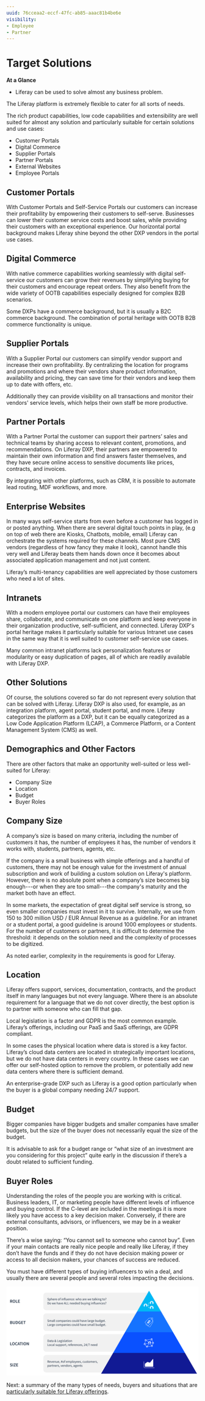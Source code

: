 ```yaml
---
uuid: 76cceaa2-eccf-47fc-ab85-aaac81b4be6e
visibility: 
- Employee
- Partner
---
```


# Target Solutions

**At a Glance**

* Liferay can be used to solve almost any business problem.

The Liferay platform is extremely flexible to cater for all sorts of needs. 

The rich product capabilities, low code capabilities and extensibility are well suited for almost any solution and particularly suitable for certain solutions and use cases: 

* Customer Portals
* Digital Commerce
* Supplier Portals
* Partner Portals
* External Websites
* Employee Portals

## Customer Portals

With Customer Portals and Self-Service Portals our customers can increase their profitability by empowering their customers to self-serve. Businesses can lower their customer service costs and boost sales, while providing their customers with an exceptional experience. Our horizontal portal background makes Liferay shine beyond the other DXP vendors in the portal use cases.

## Digital Commerce

With native commerce capabilities working seamlessly with digital self-service our customers can grow their revenues by simplifying buying for their customers and encourage repeat orders. They also benefit from the wide variety of OOTB capabilities especially designed for complex B2B scenarios.

Some DXPs have a commerce background, but it is usually a B2C commerce background. The combination of portal heritage with OOTB B2B commerce functionality is unique.

## Supplier Portals

With a Supplier Portal our customers can simplify vendor support and increase their own profitability. By centralizing the location for programs and promotions and where their vendors share product information, availability and pricing, they can save time for their vendors and keep them up to date with offers, etc.

Additionally they can provide visibility on all transactions and monitor their vendors' service levels, which helps their own staff be more productive.

## Partner Portals

With a Partner Portal the customer can support their partners’ sales and technical teams by sharing access to relevant content, promotions, and recommendations. On Liferay DXP, their partners are empowered to maintain their own information and find answers faster themselves, and they have secure online access to sensitive documents like prices, contracts, and invoices. 

By integrating with other platforms, such as CRM, it is possible to automate lead routing, MDF workflows, and more.

## Enterprise Websites

In many ways self-service starts from even before a customer has logged in or posted anything. When there are several digital touch points in play, (e.g on top of web there are Kiosks, Chatbots, mobile, email)  Liferay can orchestrate the systems required for these channels. Most pure CMS vendors (regardless of how fancy they make it look), cannot handle this very well and Liferay beats them hands down once it becomes about associated application management and not just content.

Liferay’s multi-tenancy capabilities are well appreciated by those customers who need a lot of sites.

## Intranets

With a modern employee portal our customers can have their employees share, collaborate, and communicate on one platform and keep everyone in their organization productive, self-sufficient, and connected. Liferay DXP's portal heritage makes it particularly suitable for various Intranet use cases in the same way that it is well suited to customer self-service use cases.

Many common intranet platforms lack personalization features or modularity or easy duplication of pages, all of which are readily available with Liferay DXP.

## Other Solutions

Of course, the solutions covered so far do not represent every solution that can be solved with Liferay. Liferay DXP is also used, for example, as an integration platform, agent portal, student portal, and more. Liferay categorizes the platform as a DXP, but it can be equally categorized as a Low Code Application Platform (LCAP), a Commerce Platform, or a Content Management System (CMS) as well.

## Demographics and Other Factors

There are other factors that make an opportunity well-suited or less well-suited for Liferay:

* Company Size
* Location
* Budget
* Buyer Roles

## Company Size

A company’s size is based on many criteria, including the number of customers it has, the number of employees it has, the number of vendors it works with, students, partners, agents, etc.

If the company is a small business with simple offerings and a handful of customers, there may not be enough value for the investment of annual subscription and work of building a custom solution on Liferay's platform. However, there is no absolute point when a company’s size becomes big enough---or when they are too small---the company's maturity and the market both have an effect.

In some markets, the expectation of great digital self service is strong, so even smaller companies must invest in it to survive. Internally, we use from 150 to 300 million USD / EUR Annual Revenue as a guideline. For an intranet or a student portal, a good guideline is around 1000 employees or students. For the number of customers or partners, it is difficult to determine the threshold: it depends on the solution need and the complexity of processes to be digitized.

As noted earlier, complexity in the requirements is good for Liferay.

## Location

Liferay offers support, services, documentation, contracts, and the product itself in many languages but not every language. Where there is an absolute requirement for a language that we do not cover directly, the best option is to partner with someone who can fill that gap.

Local legislation is a factor and GDPR is the most common example. Liferay’s offerings, including our PaaS and SaaS offerings, are GDPR compliant.

In some cases the physical location where data is stored is a key factor. Liferay’s cloud data centers are located in strategically important locations, but we do not have data centers in every country. In these cases we can offer our self-hosted option to remove the problem, or potentially add new data centers where there is sufficient demand.

An enterprise-grade DXP such as Liferay is a good option particularly when the buyer is a global company needing 24/7 support.

## Budget

Bigger companies have bigger budgets and smaller companies have smaller budgets, but the size of the buyer does not necessarily equal the size of the budget.

It is advisable to ask for a budget range or “what size of an investment are you considering for this project” quite early in the discussion if there’s a doubt related to sufficient funding.

## Buyer Roles

Understanding the roles of the people you are working with is critical.  Business leaders, IT, or marketing people have different levels of influence and buying control. If the C-level are included in the meetings it is more likely you have access to a key decision maker. Conversely, if there are external consultants, advisors, or influencers, we may be in a weaker position.

There’s a wise saying: “You cannot sell to someone who cannot buy”. Even if your main contacts are really nice people and really like Liferay, if they don’t have the funds and if they do not have decision making power or access to all decision makers, your chances of success are reduced.

You must have different types of buying influencers to win a deal, and usually there are several people and several roles impacting the decisions.

![There are several factors that play in to purchasing decisions.](./target-solutions/images/01.png)

Next: a summary of the many types of needs, buyers and situations that are [particularly suitable for Liferay offerings](./strengths-and-red-flags.md).
